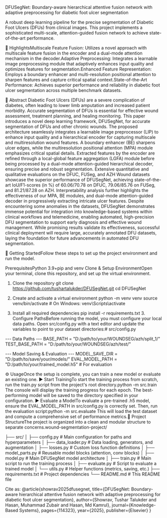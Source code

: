 DFUSegNet: Boundary-aware hierarchical attentive fusion network with adaptive preprocessing for diabetic foot ulcer segmentation

A robust deep learning pipeline for the precise segmentation of Diabetic Foot Ulcers (DFUs) from clinical images. This project implements a sophisticated multi-scale, attention-guided fusion network to achieve state-of-the-art performance.

🎯 HighlightsMultiscale Feature Fusion: Utilizes a novel approach with multiscale feature fusion in the encoder and a dual-mode attention mechanism in the decoder.Adaptive Preprocessing: Integrates a learnable image preprocessing module that adaptively enhances input quality and optimizes features for segmentation.Enhanced Feature Representation: Employs a boundary enhancer and multi-resolution positional attention to sharpen features and capture critical spatial context.State-of-the-Art Performance: Achieves superior performance and reliability in diabetic foot ulcer segmentation across multiple benchmark datasets.

📄 Abstract Diabetic Foot Ulcers (DFUs) are a severe complication of diabetes, often leading to lower limb amputation and increased patient morbidity. Accurate segmentation of DFUs is essential for effective wound assessment, treatment planning, and healing monitoring. This paper introduces a novel deep learning framework, DFUSegNet, for accurate segmentation of DFUs and other chronic wounds. The proposed architecture seamlessly integrates a learnable image preprocessor (LIP) to enhance input quality and a hierarchical encoder for capturing multiscale and multiresolution wound features. A boundary enhancer (BE) sharpens ulcer edges, while the multiresolution positional attention (MPA) module emphasizes critical spatial details. Extracted features by the encoder are refined through a local-global feature aggregation (LGFA) module before being processed by a dual-mode attention-guided hierarchical decoder, ensuring precise and robust segmentation. Extensive quantitative and qualitative evaluations on the DFUC, FUSeg, and AZH Wound datasets showcase the superior performance of DFUSegNet, achieving state-of-the-art IoU/F1-scores (in %) of 60.06/70.78 on DFUC, 79.06/85.76 on FUSeg, and 81.21/87.28 on AZH. Interpretability analysis further highlights the effectiveness of our MPA, BE modules, and dual-mode attention-guided decoder in progressively extracting intricate ulcer features. Despite encountering some anomalies in the datasets, DFUSegNet demonstrates immense potential for integration into knowledge-based systems within clinical workflows and telemedicine, enabling automated, high-precision DFU segmentation to support early diagnosis and effective wound management. While promising results validate its effectiveness, successful clinical deployment will require large, accurately annotated DFU datasets, laying the foundation for future advancements in automated DFU segmentation.

🚀 Getting StartedFollow these steps to set up the project environment and run the model.

PrerequisitesPython 3.9+pip and venv
Clone & Setup EnvironmentOpen your terminal, clone this repository, and set up the virtual environment.
1. Clone the repository
git clone https://github.com/tushartalukder/DFUSegNet.git cd DFUSegNet

2. Create and activate a virtual environment
python -m venv venv source venv/bin/activate # On Windows: venv\Scripts\activate

3. Install all required dependencies
pip install -r requirements.txt 3. Configure PathsBefore running the model, you must configure your local data paths. Open src/config.py with a text editor and update the variables to point to your dataset directories:# src/config.py

--- Data Paths ---
BASE_PATH = "D:/path/to/your/WOUNDSEG/azh/split_1/" TEST_BASE_PATH = "D:/path/to/your/WOUNDSEG/azh/test/"

--- Model Saving & Evaluation ---
MODEL_SAVE_DIR = "D:/path/to/save/your/models/" EVAL_MODEL_PATH = "D:/path/to/your/trained_model.h5" # For evaluation

⚙️ UsageOnce the setup is complete, you can train a new model or evaluate an existing one. ▶️ Start TrainingTo start the training process from scratch, run the train.py script from the project's root directory.python -m src.train The console will display the training progress for each epoch. The best-performing model will be saved to the directory specified in your configuration. ▶️ Evaluate a ModelTo evaluate a pre-trained .h5 model, ensure the EVAL_MODEL_PATH in src/config.py is correctly set. Then, run the evaluation script:python -m src.evaluate This will load the test dataset and compute a comprehensive set of performance metrics.📂 Project StructureThe project is organized into a clean and modular structure to separate concerns.wound-segmentation-project/

├── src/ │ ├── config.py # Main configuration for paths and hyperparameters │ ├── data_loader.py # Data loading, generators, and augmentation │ ├── losses.py # Custom loss function definitions │ ├── model_parts.py # Reusable model blocks (attention, conv blocks) │ ├── model.py # Main DFUSegNet model architecture │ ├── train.py # Main script to run the training process │ ├── evaluate.py # Script to evaluate a trained model │ └── utils.py # Helper functions (metrics, saving, etc.) ├── requirements.txt # Project dependencies └── README.md # This README file

Cite as: @article{showrav2025dfusegnet, title={DFUSegNet: Boundary-aware hierarchical attentive fusion network with adaptive preprocessing for diabetic foot ulcer segmentation}, author={Showrav, Tushar Talukder and Hasan, Muhammad Zubair and Hasan, Md Kamrul}, journal={Knowledge-Based Systems}, pages={114323}, year={2025}, publisher={Elsevier} }